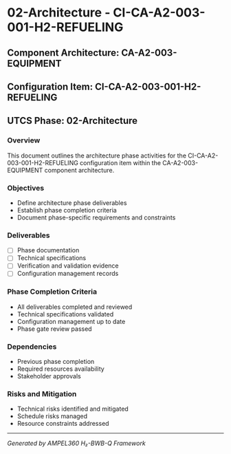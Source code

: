 # 02-Architecture - CI-CA-A2-003-001-H2-REFUELING

## Component Architecture: CA-A2-003-EQUIPMENT
## Configuration Item: CI-CA-A2-003-001-H2-REFUELING
## UTCS Phase: 02-Architecture

### Overview
This document outlines the architecture phase activities for the CI-CA-A2-003-001-H2-REFUELING configuration item within the CA-A2-003-EQUIPMENT component architecture.

### Objectives
- Define architecture phase deliverables
- Establish phase completion criteria
- Document phase-specific requirements and constraints

### Deliverables
- [ ] Phase documentation
- [ ] Technical specifications
- [ ] Verification and validation evidence
- [ ] Configuration management records

### Phase Completion Criteria
- All deliverables completed and reviewed
- Technical specifications validated
- Configuration management up to date
- Phase gate review passed

### Dependencies
- Previous phase completion
- Required resources availability
- Stakeholder approvals

### Risks and Mitigation
- Technical risks identified and mitigated
- Schedule risks managed
- Resource constraints addressed

---
*Generated by AMPEL360 H₂-BWB-Q Framework*
